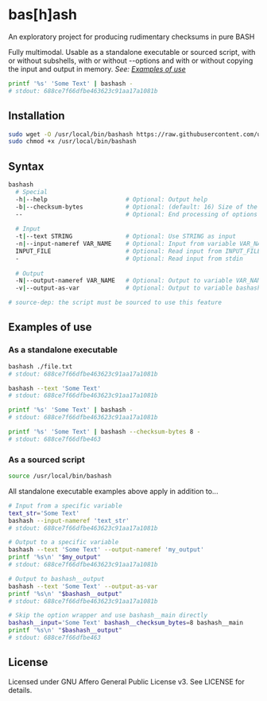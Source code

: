 # bas[h]ash
An exploratory project for producing rudimentary checksums in pure BASH

Fully multimodal. Usable as a standalone executable or sourced script, with or without subshells, with or without --options and with or without copying the input and output in memory.  *See: [Examples of use](https://github.com/ulfnic/bashash#examples-of-use)*
```bash
printf '%s' 'Some Text' | bashash -
# stdout: 688ce7f66dfbe463623c91aa17a1081b
```

## Installation
```bash
sudo wget -O /usr/local/bin/bashash https://raw.githubusercontent.com/ulfnic/bashash/main/bashash
sudo chmod +x /usr/local/bin/bashash
```

## Syntax
```bash
bashash
  # Special
  -h|--help                      # Optional: Output help
  -b|--checksum-bytes            # Optional: (default: 16) Size of the checksum in bytes
  --                             # Optional: End processing of options
  
  # Input
  -t|--text STRING               # Optional: Use STRING as input
  -n|--input-nameref VAR_NAME    # Optional: Input from variable VAR_NAME (source-dep)
  INPUT_FILE                     # Optional: Read input from INPUT_FILE
  -                              # Optional: Read input from stdin
  
  # Output
  -N|--output-nameref VAR_NAME   # Optional: Output to variable VAR_NAME (source-dep)
  -v|--output-as-var             # Optional: Output to variable bashash__output (source-dep)

# source-dep: the script must be sourced to use this feature
```

## Examples of use

### As a standalone executable
```bash
bashash ./file.txt
# stdout: 688ce7f66dfbe463623c91aa17a1081b

bashash --text 'Some Text'
# stdout: 688ce7f66dfbe463623c91aa17a1081b

printf '%s' 'Some Text' | bashash -
# stdout: 688ce7f66dfbe463623c91aa17a1081b

printf '%s' 'Some Text' | bashash --checksum-bytes 8 -
# stdout: 688ce7f66dfbe463
```

### As a sourced script
```bash
source /usr/local/bin/bashash
```
All standalone executable examples above apply in addition to...
```bash
# Input from a specific variable
text_str='Some Text'
bashash --input-nameref 'text_str'
# stdout: 688ce7f66dfbe463623c91aa17a1081b

# Output to a specific variable
bashash --text 'Some Text' --output-nameref 'my_output'
printf '%s\n' "$my_output"
# stdout: 688ce7f66dfbe463623c91aa17a1081b

# Output to bashash__output
bashash --text 'Some Text' --output-as-var
printf '%s\n' "$bashash__output"
# stdout: 688ce7f66dfbe463623c91aa17a1081b

# Skip the option wrapper and use bashash__main directly
bashash__input='Some Text' bashash__checksum_bytes=8 bashash__main
printf '%s\n' "$bashash__output"
# stdout: 688ce7f66dfbe463
```

## License
Licensed under GNU Affero General Public License v3. See LICENSE for details.
